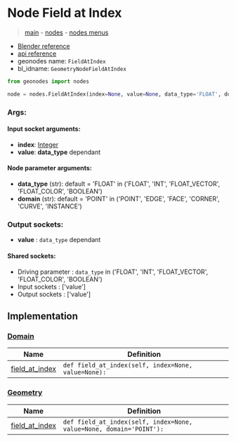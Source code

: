 # Node Field at Index

> [main](../structure.md) - [nodes](nodes.md) - [nodes menus](nodes_menus.md)

- [Blender reference](https://docs.blender.org/manual/en/latest/modeling/geometry_nodes/utilities/field_at_index.html)
- [api reference](https://docs.blender.org/api/current/bpy.types.GeometryNodeFieldAtIndex.html)
- geonodes name: `FieldAtIndex`
- bl_idname: `GeometryNodeFieldAtIndex`

```python
from geonodes import nodes

node = nodes.FieldAtIndex(index=None, value=None, data_type='FLOAT', domain='POINT')
```

### Args:

#### Input socket arguments:

- **index**: [Integer](Integer.md)
- **value**: **data_type** dependant

#### Node parameter arguments:

- **data_type** (str): default = 'FLOAT' in ('FLOAT', 'INT', 'FLOAT_VECTOR', 'FLOAT_COLOR', 'BOOLEAN')
- **domain** (str): default = 'POINT' in ('POINT', 'EDGE', 'FACE', 'CORNER', 'CURVE', 'INSTANCE')

### Output sockets:

- **value** : ``data_type`` dependant

#### Shared sockets:

- Driving parameter : ``data_type`` in ('FLOAT', 'INT', 'FLOAT_VECTOR', 'FLOAT_COLOR', 'BOOLEAN')
- Input sockets  : ['value']
- Output sockets : ['value']
## Implementation

### [Domain](Domain.md)

| Name | Definition |
|------|------------|
 | [field_at_index](Domain.md#field_at_index) | `def field_at_index(self, index=None, value=None):` |

### [Geometry](Geometry.md)

| Name | Definition |
|------|------------|
 | [field_at_index](Geometry.md#field_at_index) | `def field_at_index(self, index=None, value=None, domain='POINT'):` |

